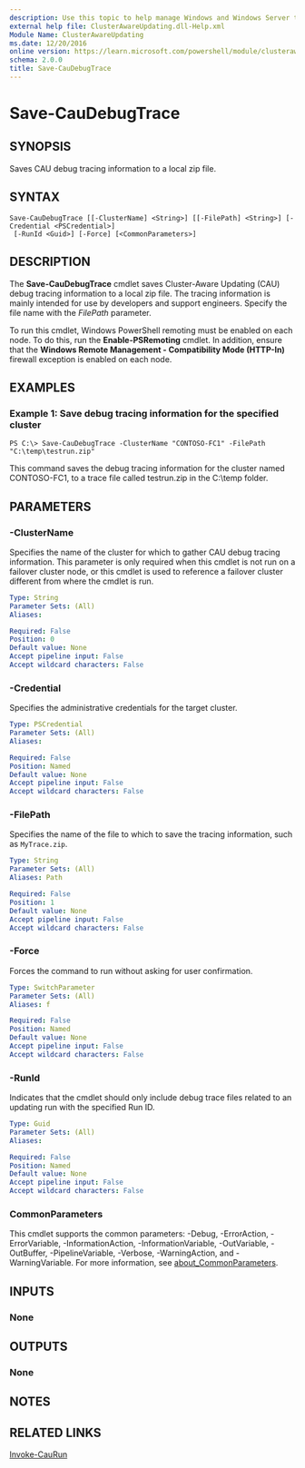 ```yaml
---
description: Use this topic to help manage Windows and Windows Server technologies with Windows PowerShell.
external help file: ClusterAwareUpdating.dll-Help.xml
Module Name: ClusterAwareUpdating
ms.date: 12/20/2016
online version: https://learn.microsoft.com/powershell/module/clusterawareupdating/save-caudebugtrace?view=windowsserver2016-ps&wt.mc_id=ps-gethelp
schema: 2.0.0
title: Save-CauDebugTrace
---
```


# Save-CauDebugTrace

## SYNOPSIS
Saves CAU debug tracing information to a local zip file.

## SYNTAX

```
Save-CauDebugTrace [[-ClusterName] <String>] [[-FilePath] <String>] [-Credential <PSCredential>]
 [-RunId <Guid>] [-Force] [<CommonParameters>]
```

## DESCRIPTION
The **Save-CauDebugTrace** cmdlet saves Cluster-Aware Updating (CAU) debug tracing information to a local zip file.
The tracing information is mainly intended for use by developers and support engineers.
Specify the file name with the *FilePath* parameter.

To run this cmdlet, Windows PowerShell remoting must be enabled on each node.
To do this, run the **Enable-PSRemoting** cmdlet.
In addition, ensure that the **Windows Remote Management - Compatibility Mode (HTTP-In)** firewall exception is enabled on each node.

## EXAMPLES

### Example 1: Save debug tracing information for the specified cluster
```
PS C:\> Save-CauDebugTrace -ClusterName "CONTOSO-FC1" -FilePath "C:\temp\testrun.zip"
```

This command saves the debug tracing information for the cluster named CONTOSO-FC1, to a trace file called testrun.zip in the C:\temp folder.

## PARAMETERS

### -ClusterName
Specifies the name of the cluster for which to gather CAU debug tracing information.
This parameter is only required when this cmdlet is not run on a failover cluster node, or this cmdlet is used to reference a failover cluster different from where the cmdlet is run.

```yaml
Type: String
Parameter Sets: (All)
Aliases: 

Required: False
Position: 0
Default value: None
Accept pipeline input: False
Accept wildcard characters: False
```

### -Credential
Specifies the administrative credentials for the target cluster.

```yaml
Type: PSCredential
Parameter Sets: (All)
Aliases: 

Required: False
Position: Named
Default value: None
Accept pipeline input: False
Accept wildcard characters: False
```

### -FilePath
Specifies the name of the file to which to save the tracing information, such as `MyTrace.zip`.

```yaml
Type: String
Parameter Sets: (All)
Aliases: Path

Required: False
Position: 1
Default value: None
Accept pipeline input: False
Accept wildcard characters: False
```

### -Force
Forces the command to run without asking for user confirmation.

```yaml
Type: SwitchParameter
Parameter Sets: (All)
Aliases: f

Required: False
Position: Named
Default value: None
Accept pipeline input: False
Accept wildcard characters: False
```

### -RunId
Indicates that the cmdlet should only include debug trace files related to an updating run with the specified Run ID.

```yaml
Type: Guid
Parameter Sets: (All)
Aliases: 

Required: False
Position: Named
Default value: None
Accept pipeline input: False
Accept wildcard characters: False
```

### CommonParameters
This cmdlet supports the common parameters: -Debug, -ErrorAction, -ErrorVariable, -InformationAction, -InformationVariable, -OutVariable, -OutBuffer, -PipelineVariable, -Verbose, -WarningAction, and -WarningVariable. For more information, see [about_CommonParameters](https://go.microsoft.com/fwlink/?LinkID=113216).

## INPUTS

### None

## OUTPUTS

### None

## NOTES

## RELATED LINKS

[Invoke-CauRun](./Invoke-CauRun.md)

